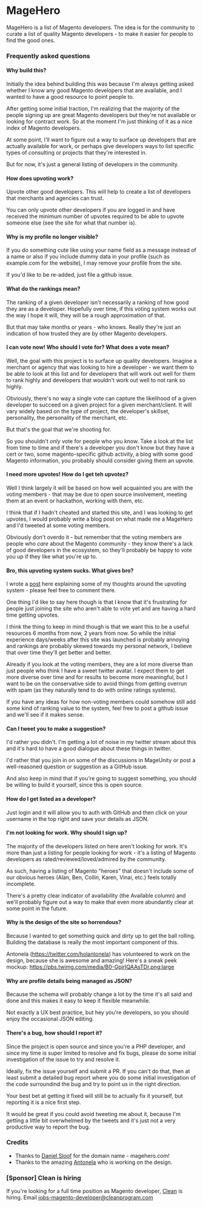 MageHero
========

MageHero is a list of Magento developers.  The idea is for the community
to curate a list of quality Magento developers - to  make it easier for
people to find the good ones.

### Frequently asked questions
#### Why build this?

Initially the idea behind building this was because I'm always getting asked whether
I know any good Magento developers that are available, and I wanted to have a good
resource to point people to.

After getting some initial traction, I'm realizing that the majority of the people
signing up are great Magento developers but they're not available or looking for 
contract work.  So at the moment I'm just thinking of it as a nice index of
Magento developers.

At some point, I'll want to figure out a way to surface up developers that are 
actually available for work, or perhaps give developers ways to list specific types
of consulting or projects that they're interested in.  

But for now, it's just a general listing of developers in the community.

#### How does upvoting work?

Upvote other good developers.   This will help to create a list 
of developers that merchants and agencies can trust.

You can only upvote other developers if you are logged in and
have received the minimum number of upvotes required to be able
to upvote someone else (see the site for what that number is).

#### Why is my profile no longer visible?

If you do something cute like using your name field as a message
instead of a name or also if you include dummy data in your
profile (such as example.com for the website), I may remove
your profile from the site.

If you'd like to be re-added, just file a github issue.

#### What do the rankings mean?

The ranking of a given developer isn't necessarily a ranking of
how good they are as a developer.  Hopefully over time, if this
voting system works out the way I hope it will, they will be
a rough approximation of that.

But that may take months or years - who knows.  Really they're
just an indication of how trusted they are by other Magento
developers.

#### I can vote now!  Who should I vote for?  What does a vote mean?

Well, the goal with this project is to surface up quality developers.
Imagine a merchant or agency that was looking to hire a developer - we
want them to be able to look at this list and for developers that
will work out well for them to rank highly and developers that wouldn't
work out well to not rank so highly.

Obviously, there's no way a single vote can capture the likelihood
of a given developer to succeed on a given project for a given merchant/client.
It will vary widely based on the type of project, the developer's skillset,
personality, the personality of the merchant, etc.

But that's the goal that we're shooting for.

So you shouldn't *only* vote for people who you know.  Take a look at
the list from time to time and if there's a developer you don't know
but they have a cert or two, some magento-specific github activity, a 
blog with some good Magento information, you probably should consider
giving them an upvote.

#### I need more upvotes!  How do I get teh upvotez?

Well I think largely it will be based on how well acquainted you are
with the voting members - that may be due to open source involvement,
meeting them at an event or hackathon, working with them, etc.

I think that if I hadn't cheated and started this site, and I was 
looking to get upvotes, I would probably write a blog post on what
made me a MageHero and I'd tweeted at some voting members.

Obviously don't overdo it - but remember that the voting members
are people who *care* about the Magento community - they know there's
a lack of good developers in the ecosystem, so they'll probably be
happy to vote you up if they like what you're up to.

#### Bro, this upvoting system sucks.  What gives bro?

I wrote a [post](https://mageunity.com/t/magehero-ranking/134) here explaining some of my thoughts around the
upvoting system - please feel free to comment there.

One thing I'd like to say here though is that I know that it's frustrating
for people just joining the site who aren't able to vote yet and are
having a hard time getting upvotes.

I think the thing to keep in mind though is that we want this to be a useful
resources 6 months from now, 2 years from now.  So while the initial experience days/weeks
after this site was launched is probably annoying and rankings are probably
skewed towards my personal network, I believe that over time they'll get
better and better.

Already if you look at the voting members, they are a lot more diverse
than just people who think I have a sweet twitter avatar.  I expect them
to get more diverse over time and for results to become more meaningful,
but I want to be on the conservative side to avoid things from getting
overrun with spam (as they naturally tend to do with online ratings systems).

If you have any ideas for how non-voting members could somehow still add
some kind of ranking value to the system, feel free to post a github issue
and we'll see if it makes sense.  

#### Can I tweet you to make a suggestion?

I'd rather you didn't.  I'm getting a lot of noise in my twitter stream
about this and it's hard to have a good dialogue about these things
in twitter.

I'd rather that you join in on some of the discussions in MageUnity
or post a well-reasoned question or suggestion as a GitHub issue.

And also keep in mind that if you're going to suggest something, you
should be willing to build it yourself, since this is open source.

#### How do I get listed as a developer?

Just login and it will allow you to auth with GitHub and then click
on your username in the top right and save your details as JSON.

#### I'm not looking for work.  Why should I sign up?

The majority of the developers listed on here aren't looking for work.
It's more than just a listing for people looking for work - it's a 
listing of Magento developers as rated/reviewed/loved/admired by
the community.

As such, having a listing of Magento "heroes" that doesn't include
some of our obvious heroes (Alan, Ben, Collin, Karen, Vinai, etc.) feels totally
incomplete.

There's a pretty clear indicator of availability (the Available column)
and we'll probably figure out a way to make that even more abundantly
clear at some point in the future.

#### Why is the design of the site so horrendous?

Because I wanted to get something quick and dirty up to get the ball
rolling.  Building the database is really the most important
component of this.

Antonela (https://twitter.com/holantonela) has volunteered to work on the design, because she is
awesome and amazing!  Here's a sneak peek mockup:
https://pbs.twimg.com/media/B0-GpjrIQAAsTDr.png:large

#### Why are profile details being managed as JSON?

Because the schema will probably change a lot by the time it's 
all said and done and this makes it easy to keep it flexible
meanwhile.  

Not exactly a UX best practice, but hey you're developers, so you
should enjoy the occasional JSON editing.

#### There's a bug, how should I report it?

Since the project is open source and since you're a PHP developer,
and since my time is super limited to resolve and fix bugs, please do
some initial investigation of the issue to try and resolve it.

Ideally, fix the issue yourself and submit a PR.  If you can't do that,
then at least submit a detailed bug report where you do some initial
investigation of the code surroundind the bug and try to point
us in the right direction.

Your best bet at getting it fixed will still be to actually fix it
yourself, but reporting it is a nice first step.

It would be great if you could avoid tweeting me about it, because
I'm getting a little bit overwhelmed by the tweets and it's just
not a very productive way to report the bug.  

### Credits

- Thanks to <a href="https://twitter.com/daniel_sloof">Daniel Sloof</a> for the domain name - magehero.com!
- Thanks to the amazing <a href="http://portfolio.antonela.me/">Antonela</a> who is working on the design.


### [Sponsor] Clean is hiring

If you're looking for a full time position as Magento developer, 
<a href="http://www.cleanprogram.com/">Clean</a> is hiring.  Email jobs-magento-developer@cleanprogram.com
